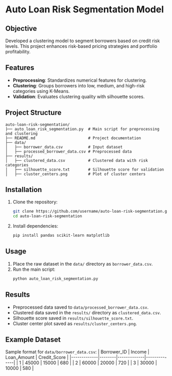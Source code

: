 
# Auto Loan Risk Segmentation Model

## Objective
Developed a clustering model to segment borrowers based on credit risk levels. This project enhances risk-based pricing strategies and portfolio profitability.

## Features
- **Preprocessing**: Standardizes numerical features for clustering.
- **Clustering**: Groups borrowers into low, medium, and high-risk categories using K-Means.
- **Validation**: Evaluates clustering quality with silhouette scores.

## Project Structure
```
auto-loan-risk-segmentation/
├── auto_loan_risk_segmentation.py  # Main script for preprocessing and clustering
├── README.md                       # Project documentation
├── data/
│   ├── borrower_data.csv           # Input dataset
│   ├── processed_borrower_data.csv # Preprocessed data
├── results/
│   ├── clustered_data.csv          # Clustered data with risk categories
│   ├── silhouette_score.txt        # Silhouette score for validation
│   ├── cluster_centers.png         # Plot of cluster centers
```

## Installation
1. Clone the repository:
   ```bash
   git clone https://github.com/username/auto-loan-risk-segmentation.git
   cd auto-loan-risk-segmentation
   ```

2. Install dependencies:
   ```bash
   pip install pandas scikit-learn matplotlib
   ```

## Usage
1. Place the raw dataset in the `data/` directory as `borrower_data.csv`.
2. Run the main script:
   ```bash
   python auto_loan_risk_segmentation.py
   ```

## Results
- Preprocessed data saved to `data/processed_borrower_data.csv`.
- Clustered data saved in the `results/` directory as `clustered_data.csv`.
- Silhouette score saved in `results/silhouette_score.txt`.
- Cluster center plot saved as `results/cluster_centers.png`.

## Example Dataset
Sample format for `data/borrower_data.csv`:
| Borrower_ID | Income | Loan_Amount | Credit_Score |
|-------------|--------|-------------|--------------|
| 1           | 45000  | 15000       | 680          |
| 2           | 60000  | 20000       | 720          |
| 3           | 30000  | 10000       | 580          |


